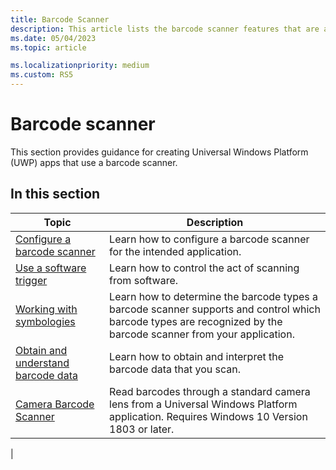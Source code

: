 ```yaml
---
title: Barcode Scanner
description: This article lists the barcode scanner features that are available for UWP apps and links to the topics that show how to use them.
ms.date: 05/04/2023
ms.topic: article

ms.localizationpriority: medium
ms.custom: RS5
---
```


# Barcode scanner

This section provides guidance for creating Universal Windows Platform (UWP) apps that use a barcode scanner.

## In this section

|Topic |Description |
|------|------------|
| [Configure a barcode scanner](../devices-sensors/pos-barcodescanner-configure.md)  | Learn how to configure a barcode scanner for the intended application. |
| [Use a software trigger](../devices-sensors/pos-barcodescanner-software-trigger.md) | Learn how to control the act of scanning from software. |
| [Working with symbologies](pos-barcodescanner-symbologies.md) | Learn how to determine the  barcode types a barcode scanner supports and control which barcode types are recognized by the barcode scanner from your application. |
| [Obtain and understand barcode data](pos-barcodescanner-scan-data.md) | Learn how to obtain and interpret the barcode data that you scan. |
| [Camera Barcode Scanner](pos-camerabarcode.md) | Read barcodes through a standard camera lens from a Universal Windows Platform application. Requires Windows 10 Version 1803 or later. |
|
